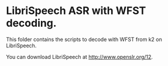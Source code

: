 # LibriSpeech ASR with WFST decoding.
This folder contains the scripts to decode with WFST from k2 on LibriSpeech.

You can download LibriSpeech at http://www.openslr.org/12.
